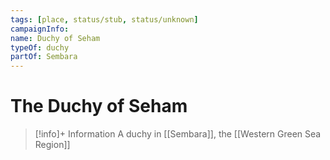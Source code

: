 ```yaml
---
tags: [place, status/stub, status/unknown]
campaignInfo:
name: Duchy of Seham
typeOf: duchy
partOf: Sembara
---
```

# The Duchy of Seham
>[!info]+ Information
> A  duchy in [[Sembara]], the [[Western Green Sea Region]]

